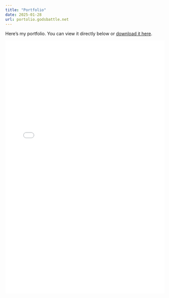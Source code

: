 ```yaml
---
title: "Portfolio"
date: 2025-01-28 
url: portolio.godsbattle.net
---
```


Here’s my portfolio. You can view it directly below or [download it here](https://godsbattle.net/images/CVPortfolio.pdf).

<iframe 
    src="/files/CVPortfolio.pdf" 
    width="100%" 
    height="800px" 
    style="border: none;">
</iframe>

